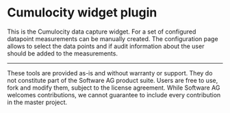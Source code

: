 # Cumulocity widget plugin

This is the Cumulocity data capture widget. For a set of configured datapoint measurements can be manually created.
The configuration page allows to select the data points and if audit information about the user should be added to the measurements.

----------
These tools are provided as-is and without warranty or support. They do not constitute part of the Software AG product suite. Users are free to use, fork and modify them, subject to the license agreement. While Software AG welcomes contributions, we cannot guarantee to include every contribution in the master project.
